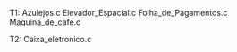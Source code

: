 T1: 
 Azulejos.c
 Elevador_Espacial.c
 Folha_de_Pagamentos.c
 Maquina_de_cafe.c
 
 T2:
  Caixa_eletronico.c
